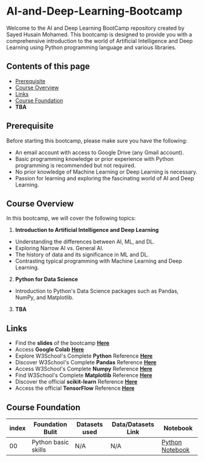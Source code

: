 # AI-and-Deep-Learning-Bootcamp
Welcome to the AI and Deep Learning BootCamp repository created by Sayed Husain Mohamed. This bootcamp is designed to provide you with a comprehensive introduction to the world of Artificial Intelligence and Deep Learning using Python programming language and various libraries.


## Contents of this page
- [Prerequisite](https://github.com/Sayed-Husain/AI-and-Deep-Learning-Bootcamp/tree/main#prerequisite)
- [Course Overview](https://github.com/Sayed-Husain/AI-and-Deep-Learning-Bootcamp#course-overview)
- [Links](https://github.com/Sayed-Husain/AI-and-Deep-Learning-Bootcamp/tree/main#links)
- [Course Foundation](https://github.com/Sayed-Husain/AI-and-Deep-Learning-Bootcamp/tree/main#course-foundation)
- **TBA**


## Prerequisite
Before starting this bootcamp, please make sure you have the following:

- An email account with access to Google Drive (any Gmail account).
- Basic programming knowledge or prior experience with Python programming is recommended but not required.
- No prior knowledge of Machine Learning or Deep Learning is necessary.
- Passion for learning and exploring the fascinating world of AI and Deep Learning.

## Course Overview
In this bootcamp, we will cover the following topics:

1. **Introduction to Artificial Intelligence and Deep Learning**
  - Understanding the differences between AI, ML, and DL.
  - Exploring Narrow AI vs. General AI.
  - The history of data and its significance in ML and DL.
  - Contrasting typical programming with Machine Learning and Deep Learning.

2. **Python for Data Science**
  - Introduction to Python's Data Science packages such as Pandas, NumPy, and Matplotlib.

3. **TBA**


## Links
* Find the **slides** of the bootcamp [**Here**](https://github.com/Sayed-Husain/AI-and-Deep-Learning-Bootcamp/blob/main/Slides.pdf)
* Access **Google Colab** [**Here**](https://colab.research.google.com/)
* Explore W3School's Complete **Python** Reference [**Here**](https://www.w3schools.com/python/default.asp)
* Discover W3School's Complete **Pandas** Reference [**Here**](https://www.w3schools.com/python/pandas/default.asp)
* Access W3School's Complete **Numpy** Reference [**Here**](https://www.w3schools.com/python/numpy/default.asp)
* Find W3School's Complete **Matplotlib** Reference [**Here**](https://www.w3schools.com/python/matplotlib_intro.asp)
* Discover the official **scikit-learn** Reference [**Here**](https://scikit-learn.org/stable/)
* Access the official **TensorFlow** Reference [**Here**](https://www.tensorflow.org/tutorials)

  
## Course Foundation

| index | Foundation Bulit | Datasets used | Data/Datasets Link | Notebook |
| ----- |  ----- |  ----- |  ----- |  ----- |
| 00 | Python basic skills | N/A | N/A | [Python Notebook](https://github.com/Sayed-Husain/AI-and-Deep-Learning-Bootcamp/blob/main/Notebooks/Python%20Basics.ipynb) |




   
